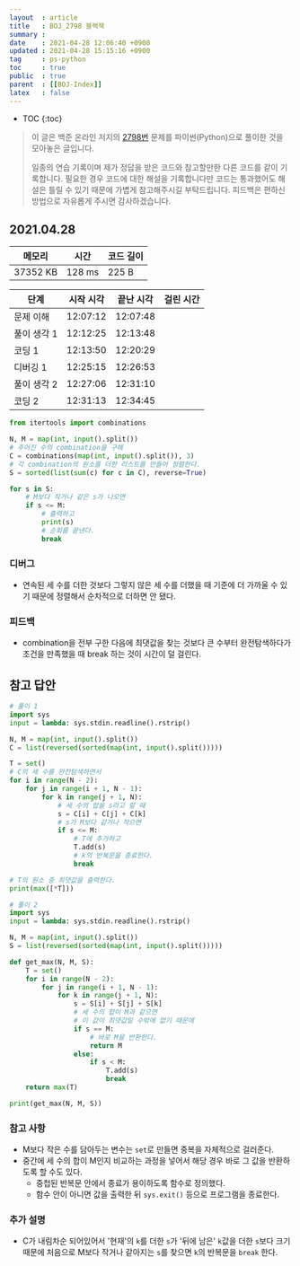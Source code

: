 ```yaml
---
layout  : article
title   : BOJ_2798 블랙잭
summary : 
date    : 2021-04-28 12:06:40 +0900
updated : 2021-04-28 15:15:16 +0900
tag     : ps-python
toc     : true
public  : true
parent  : [[BOJ-Index]]
latex   : false
---
```

* TOC
{:toc}

>이 글은 백준 온라인 저지의 [2798번](https://www.acmicpc.net/problem/2798) 문제를 파이썬(Python)으로 풀이한 것을 모아놓은 글입니다.
>
> 일종의 연습 기록이며 제가 정답을 받은 코드와 참고할만한 다른 코드를 같이 기록합니다. 필요한 경우 코드에 대한 해설을 기록합니다만 코드는 통과했어도 해설은 틀릴 수 있기 때문에 가볍게 참고해주시길 부탁드립니다. 피드백은 편하신 방법으로 자유롭게 주시면 감사하겠습니다.

## 2021.04.28

| 메모리    | 시간   | 코드 길이 |
| --------- | -----  | --------- |
| 37352 KB  | 128 ms | 225 B     |

| 단계        | 시작 시각 | 끝난 시각 | 걸린 시간 |
| ----------- | --------- | --------- | --------- |
| 문제 이해   | 12:07:12  | 12:07:48  |           |
| 풀이 생각 1 | 12:12:25  | 12:13:48  |           |
| 코딩 1      | 12:13:50  | 12:20:29  |           |
| 디버깅 1    | 12:25:15  | 12:26:53  |           |
| 풀이 생각 2 | 12:27:06  | 12:31:10  |           |
| 코딩 2      | 12:31:13  | 12:34:45  |           |

```python
from itertools import combinations

N, M = map(int, input().split())
# 주어진 수의 combination을 구해
C = combinations(map(int, input().split()), 3)
# 각 combination의 원소를 더한 리스트를 만들어 정렬한다.
S = sorted(list(sum(c) for c in C), reverse=True)

for s in S:
    # M보다 작거나 같은 s가 나오면
    if s <= M:
        # 출력하고
        print(s)
        # 순회를 끝낸다.
        break
```

### 디버그

* 연속된 세 수를 더한 것보다 그렇지 않은 세 수를 더했을 때 기준에 더 가까울 수 있기 때문에 정렬해서 순차적으로 더하면 안 됐다.

### 피드백

* combination을 전부 구한 다음에 최댓값을 찾는 것보다 큰 수부터 완전탐색하다가 조건을 만족했을 때 break 하는 것이 시간이 덜 걸린다.

## 참고 답안

```python
# 풀이 1
import sys
input = lambda: sys.stdin.readline().rstrip()

N, M = map(int, input().split())
C = list(reversed(sorted(map(int, input().split()))))

T = set()
# C의 세 수를 완전탐색하면서
for i in range(N - 2):
    for j in range(i + 1, N - 1):
        for k in range(j + 1, N):
            # 세 수의 합을 s라고 할 때
            s = C[i] + C[j] + C[k]
            # s가 M보다 같거나 작으면
            if s <= M:
                # T에 추가하고
                T.add(s)
                # k의 반복문을 종료한다.
                break

# T의 원소 중 최댓값을 출력한다.
print(max([*T]))

# 풀이 2
import sys
input = lambda: sys.stdin.readline().rstrip()

N, M = map(int, input().split())
S = list(reversed(sorted(map(int, input().split()))))

def get_max(N, M, S):
    T = set()
    for i in range(N - 2):
        for j in range(i + 1, N - 1):
            for k in range(j + 1, N):
                s = S[i] + S[j] + S[k]
                # 세 수의 합이 M과 같으면
                # 이 값이 최댓값일 수밖에 없기 때문에
                if s == M:
                    # 바로 M을 반환한다.
                    return M
                else:
                    if s < M:
                        T.add(s)
                        break
    return max(T)

print(get_max(N, M, S))
```

### 참고 사항

* M보다 작은 수를 담아두는 변수는 `set`로 만들면 중복을 자체적으로 걸러준다.
* 중간에 세 수의 합이 M인지 비교하는 과정을 넣어서 해당 경우 바로 그 값을 반환하도록 할 수도 있다.
    * 중첩된 반복문 안에서 종료가 용이하도록 함수로 정의했다.
    * 함수 안이 아니면 값을 출력한 뒤 `sys.exit()` 등으로 프로그램을 종료한다.

### 추가 설명

* C가 내림차순 되어있어서 '현재'의 `k`를 더한 `s`가 '뒤에 남은' `k`값을 더한 `s`보다 크기 때문에 처음으로 M보다 작거나 같아지는 `s`를 찾으면 `k`의 반복문을 `break` 한다.
